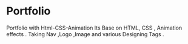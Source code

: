 # Portfolio
Portfolio with Html-CSS-Animation
Its Base on HTML, CSS , Animation effects . 
Taking Nav ,Logo ,Image and various Designing Tags .
